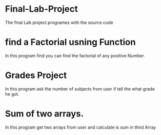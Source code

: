 # Final-Lab-Project
The final Lab project programes with the source code
# find a Factorial usning Function
In this program find you can find the factorial of any positive Number.

# Grades Project
In this program ask the number of subjects from user if tell the what grade he got.

# Sum of two arrays.
In this program get two arrays from user and calculate is sum in third Array
